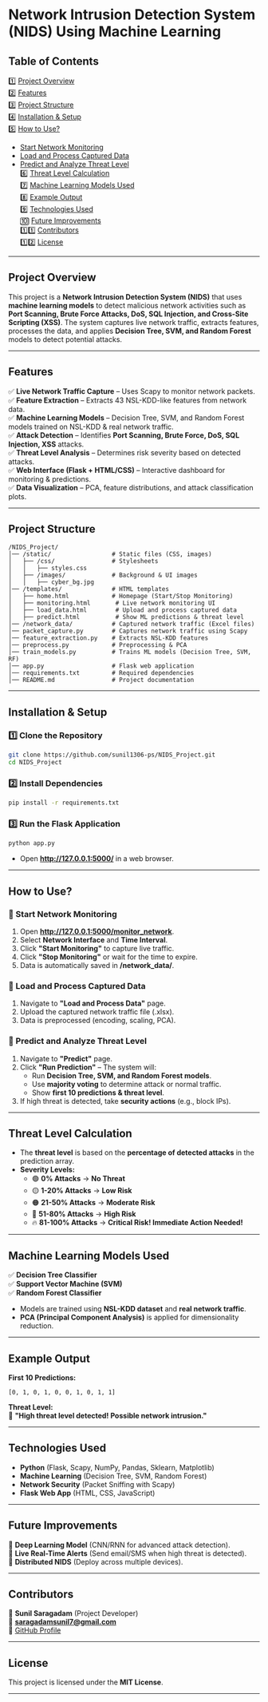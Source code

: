 # **Network Intrusion Detection System (NIDS) Using Machine Learning**  

## **Table of Contents**  
1️⃣ [Project Overview](#project-overview)  
2️⃣ [Features](#features)  
3️⃣ [Project Structure](#project-structure)  
4️⃣ [Installation & Setup](#installation--setup)  
5️⃣ [How to Use?](#how-to-use)  
   - [Start Network Monitoring](#start-network-monitoring)  
   - [Load and Process Captured Data](#load-and-process-captured-data)  
   - [Predict and Analyze Threat Level](#predict-and-analyze-threat-level)  
6️⃣ [Threat Level Calculation](#threat-level-calculation)  
7️⃣ [Machine Learning Models Used](#machine-learning-models-used)  
8️⃣ [Example Output](#example-output)  
9️⃣ [Technologies Used](#technologies-used)  
🔟 [Future Improvements](#future-improvements)  
1️⃣1️⃣ [Contributors](#contributors)  
1️⃣2️⃣ [License](#license)  

---

## **Project Overview**  
This project is a **Network Intrusion Detection System (NIDS)** that uses **machine learning models** to detect malicious network activities such as **Port Scanning, Brute Force Attacks, DoS, SQL Injection, and Cross-Site Scripting (XSS)**. The system captures live network traffic, extracts features, processes the data, and applies **Decision Tree, SVM, and Random Forest** models to detect potential attacks.

---

## **Features**  
✅ **Live Network Traffic Capture** – Uses Scapy to monitor network packets.  
✅ **Feature Extraction** – Extracts 43 NSL-KDD-like features from network data.  
✅ **Machine Learning Models** – Decision Tree, SVM, and Random Forest models trained on NSL-KDD & real network traffic.  
✅ **Attack Detection** – Identifies **Port Scanning, Brute Force, DoS, SQL Injection, XSS** attacks.  
✅ **Threat Level Analysis** – Determines risk severity based on detected attacks.  
✅ **Web Interface (Flask + HTML/CSS)** – Interactive dashboard for monitoring & predictions.  
✅ **Data Visualization** – PCA, feature distributions, and attack classification plots.  

---

## **Project Structure**  
```
/NIDS_Project/
│── /static/                 # Static files (CSS, images)
│   ├── /css/                # Stylesheets
│   │   ├── styles.css
│   ├── /images/             # Background & UI images
│   │   ├── cyber_bg.jpg
│── /templates/              # HTML templates
│   ├── home.html            # Homepage (Start/Stop Monitoring)
│   ├── monitoring.html       # Live network monitoring UI
│   ├── load_data.html        # Upload and process captured data
│   ├── predict.html          # Show ML predictions & threat level
│── /network_data/           # Captured network traffic (Excel files)
│── packet_capture.py        # Captures network traffic using Scapy
│── feature_extraction.py    # Extracts NSL-KDD features
│── preprocess.py            # Preprocessing & PCA
│── train_models.py          # Trains ML models (Decision Tree, SVM, RF)
│── app.py                   # Flask web application
│── requirements.txt         # Required dependencies
│── README.md                # Project documentation
```

---

## **Installation & Setup**  
### **1️⃣ Clone the Repository**  
```bash
git clone https://github.com/sunil1306-ps/NIDS_Project.git
cd NIDS_Project
```

### **2️⃣ Install Dependencies**  
```bash
pip install -r requirements.txt
```

### **3️⃣ Run the Flask Application**  
```bash
python app.py
```
- Open **http://127.0.0.1:5000/** in a web browser.  

---

## **How to Use?**  
### **🔹 Start Network Monitoring**  
1. Open **http://127.0.0.1:5000/monitor_network**.  
2. Select **Network Interface** and **Time Interval**.  
3. Click **"Start Monitoring"** to capture live traffic.  
4. Click **"Stop Monitoring"** or wait for the time to expire.  
5. Data is automatically saved in **/network_data/**.  

### **🔹 Load and Process Captured Data**  
1. Navigate to **"Load and Process Data"** page.  
2. Upload the captured network traffic file (.xlsx).  
3. Data is preprocessed (encoding, scaling, PCA).  

### **🔹 Predict and Analyze Threat Level**  
1. Navigate to **"Predict"** page.  
2. Click **"Run Prediction"** – The system will:  
   - Run **Decision Tree, SVM, and Random Forest models**.  
   - Use **majority voting** to determine attack or normal traffic.  
   - Show **first 10 predictions & threat level**.  
3. If high threat is detected, take **security actions** (e.g., block IPs).  

---

## **Threat Level Calculation**
- The **threat level** is based on the **percentage of detected attacks** in the prediction array.
- **Severity Levels:**
  - 🟢 **0% Attacks** → **No Threat**
  - 🟡 **1-20% Attacks** → **Low Risk**
  - 🟠 **21-50% Attacks** → **Moderate Risk**
  - 🔴 **51-80% Attacks** → **High Risk**
  - 🔥 **81-100% Attacks** → **Critical Risk! Immediate Action Needed!**

---

## **Machine Learning Models Used**
✅ **Decision Tree Classifier**  
✅ **Support Vector Machine (SVM)**  
✅ **Random Forest Classifier**  
- Models are trained using **NSL-KDD dataset** and **real network traffic**.  
- **PCA (Principal Component Analysis)** is applied for dimensionality reduction.  

---

## **Example Output**
**First 10 Predictions:**  
```
[0, 1, 0, 1, 0, 0, 1, 0, 1, 1]
```
**Threat Level:**  
🔴 **"High threat level detected! Possible network intrusion."**

---

## **Technologies Used**
- **Python** (Flask, Scapy, NumPy, Pandas, Sklearn, Matplotlib)
- **Machine Learning** (Decision Tree, SVM, Random Forest)
- **Network Security** (Packet Sniffing with Scapy)
- **Flask Web App** (HTML, CSS, JavaScript)

---

## **Future Improvements**
🔹 **Deep Learning Model** (CNN/RNN for advanced attack detection).  
🔹 **Live Real-Time Alerts** (Send email/SMS when high threat is detected).  
🔹 **Distributed NIDS** (Deploy across multiple devices).  

---

## **Contributors**
👤 **Sunil Saragadam** (Project Developer)  
📧 **saragadamsunil7@gmail.com**  
🔗 [GitHub Profile](https://github.com/sunil1306-ps)  

---

## **License**
This project is licensed under the **MIT License**.  

---
